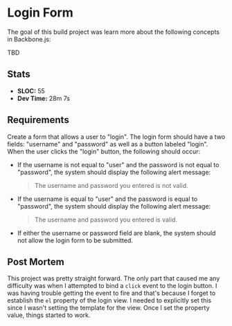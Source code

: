 Login Form
==============
The goal of this build project was learn more about the following concepts in Backbone.js:

TBD

Stats
------
  * **SLOC:** 55
  * **Dev Time:** 28m 7s

Requirements
------------
Create a form that allows a user to "login". The login form should have a two fields: "username" and "password" as well as a button labeled "login". When the user clicks the "login" button, the following should occur:

  * If the username is not equal to "user" and the password is not equal to "password", the system should display the following alert message:
    <blockquote>
    The username and password you entered is not valid.
    </blockquote>
  * If the username is equal to "user" and the password is equal to "password", the system should display the following alert message:
    <blockquote>
    The username and password you entered is valid.
    </blockquote>
  * If either the username or password field are blank, the system should not allow the login form to be submitted.

Post Mortem
-----------

This project was pretty straight forward. The only part that caused me any difficulty was when I attempted to bind a ``click`` event to the login button. I was having trouble getting the event to fire and that's because I forget to establish the ``el`` property of the login view. I needed to explicitly set this since I wasn't setting the template for the view. Once I set the property value, things started to work.